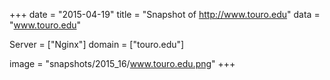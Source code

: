 
+++
date = "2015-04-19"
title = "Snapshot of http://www.touro.edu"
data = "www.touro.edu"

Server = ["Nginx"]
domain = ["touro.edu"]

  image = "snapshots/2015_16/www.touro.edu.png"
+++
#
